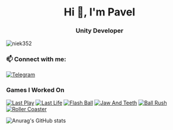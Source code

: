 <h1 align="center">Hi 👋, I'm Pavel</h1>
<h3 align="center">Unity Developer</h3>

<p align="left"> <img src="https://komarev.com/ghpvc/?username=niek352&label=Profile%20views&color=0e75b6&style=flat" alt="niek352" /> </p>



<h3 align="left"> 📫 Connect with me:</h3>

[![Telegram](https://img.shields.io/badge/-Telegram-090909?style=for-the-badge&logo=telegram)](https://t.me/niek352)

<p align="left">
</p>

<h3 align="left">Games I Worked On</h3>

[![Last Play](https://img.shields.io/badge/-Last_Play-FFD700?style=for-the-badge&logo=GooglePlay&logoColor=black)](https://play.google.com/store/apps/details?id=com.jioka.lastplay)
[![Last Life](https://img.shields.io/badge/-Last_Life-FFD700?style=for-the-badge&logo=GooglePlay&logoColor=black)](https://play.google.com/store/apps/details?id=io.jioka.lastlife)
[![Flash Ball](https://img.shields.io/badge/-Flash_Ball-090909?style=for-the-badge&logo=GooglePlay)](https://play.google.com/store/apps/details?id=com.THC.flashball)
[![Jaw And Teeth](https://img.shields.io/badge/-Jaw_And_Teeth-090909?style=for-the-badge&logo=GooglePlay)](https://play.google.com/store/apps/details?id=com.ttf.jawandteeth)
[![Ball Rush](https://img.shields.io/badge/-Ball_Rush-090909?style=for-the-badge&logo=googlechrome&logoColor=white)](https://revision.gamedistribution.com/c7e66ca538c2483ca2c0a67cc3d665d3/?correlator=1660554490735)
[![Roller Coaster](https://img.shields.io/badge/-Roller_Coaster-090909?style=for-the-badge&logo=googlechrome&logoColor=white)](https://revision.gamedistribution.com/6d0fe244fee94db58eaaa8d899f5296e/?correlator=1660554513802)





![Anurag's GitHub stats](https://github-readme-stats-beta-ten-69.vercel.app/api?username=niek352&show_icons=true&theme=transparent)
